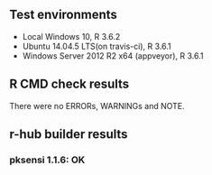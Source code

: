 ## Test environments
* Local Windows 10, R 3.6.2
* Ubuntu 14.04.5 LTS(on travis-ci), R 3.6.1
* Windows Server 2012 R2 x64 (appveyor), R 3.6.1

## R CMD check results
There were no ERRORs, WARNINGs and NOTE.

## r-hub builder results

### pksensi 1.1.6: OK

